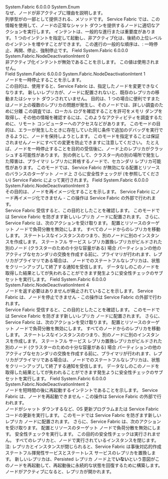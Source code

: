 <Type Name="NodeDeactivationIntent" FullName="System.Fabric.NodeDeactivationIntent">
  <TypeSignature Language="C#" Value="public enum NodeDeactivationIntent" />
  <TypeSignature Language="ILAsm" Value=".class public auto ansi sealed NodeDeactivationIntent extends System.Enum" />
  <TypeSignature Language="DocId" Value="T:System.Fabric.NodeDeactivationIntent" />
  <TypeSignature Language="VB.NET" Value="Public Enum NodeDeactivationIntent" />
  <TypeSignature Language="F#" Value="type NodeDeactivationIntent = " />
  <AssemblyInfo>
    <AssemblyName>System.Fabric</AssemblyName>
    <AssemblyVersion>6.0.0.0</AssemblyVersion>
  </AssemblyInfo>
  <Base>
    <BaseTypeName>System.Enum</BaseTypeName>
  </Base>
  <Docs>
    <summary>
      <para>なぜ、ノードが非アクティブに理由を説明します。</para>
    </summary>
    <remarks>
      <para>
                <see cref="T:System.Fabric.NodeDeactivationIntent" />列挙型がの一部として提供される、<see cref="M:System.Fabric.FabricClient.ClusterManagementClient.DeactivateNodeAsync(System.String,System.Fabric.NodeDeactivationIntent)" />メソッドです。 </para>
      <para>
                Service Fabric では、この情報を使用して、ノードの正常なシャット ダウンを提供するノードに適切なアクションを実行します。 インテントは、一般的な進行または重要度があります。 </para>
      <para>
                1 つのインテントを指定して起動し、非アクティブ化は、後続の上位レベルのインテントを増やすことができます。 この進行の一般的な順序は、: 一時停止、再開、停止、強制停止です。</para>
    </remarks>
  </Docs>
  <Members>
    <Member MemberName="Invalid">
      <MemberSignature Language="C#" Value="Invalid" />
      <MemberSignature Language="ILAsm" Value=".field public static literal valuetype System.Fabric.NodeDeactivationIntent Invalid = int32(0)" />
      <MemberSignature Language="DocId" Value="F:System.Fabric.NodeDeactivationIntent.Invalid" />
      <MemberSignature Language="VB.NET" Value="Invalid" />
      <MemberSignature Language="F#" Value="Invalid = 0" Usage="System.Fabric.NodeDeactivationIntent.Invalid" />
      <MemberType>Field</MemberType>
      <AssemblyInfo>
        <AssemblyName>System.Fabric</AssemblyName>
        <AssemblyVersion>6.0.0.0</AssemblyVersion>
      </AssemblyInfo>
      <ReturnValue>
        <ReturnType>System.Fabric.NodeDeactivationIntent</ReturnType>
      </ReturnValue>
      <MemberValue>0</MemberValue>
      <Docs>
        <summary>
          <para>非アクティブ化インテントが無効であることを示します。 この値は使用されません。</para>
        </summary>
      </Docs>
    </Member>
    <Member MemberName="Pause">
      <MemberSignature Language="C#" Value="Pause" />
      <MemberSignature Language="ILAsm" Value=".field public static literal valuetype System.Fabric.NodeDeactivationIntent Pause = int32(1)" />
      <MemberSignature Language="DocId" Value="F:System.Fabric.NodeDeactivationIntent.Pause" />
      <MemberSignature Language="VB.NET" Value="Pause" />
      <MemberSignature Language="F#" Value="Pause = 1" Usage="System.Fabric.NodeDeactivationIntent.Pause" />
      <MemberType>Field</MemberType>
      <AssemblyInfo>
        <AssemblyName>System.Fabric</AssemblyName>
        <AssemblyVersion>6.0.0.0</AssemblyVersion>
      </AssemblyInfo>
      <ReturnValue>
        <ReturnType>System.Fabric.NodeDeactivationIntent</ReturnType>
      </ReturnValue>
      <MemberValue>1</MemberValue>
      <Docs>
        <summary>
          <para>ノードを一時停止することを示します。 </para>
        </summary>
        <remarks>
          <para>
                この目的は、使用すると、Service Fabric は、指定したノードを変更できなくなります。 新しいレプリカが、ノードに配置されないと、既存のレプリカの移動またはシャット ダウンされていません。</para>
          <para>
                <see cref="F:System.Fabric.NodeDeactivationIntent.Pause" />目的は、1 つの場合に便利ですまたはノード上の複数のレプリカの問題が発生し、そのノードでは、詳しい調査のために分離</para>
          <para> 
                この調査では、ローカル ログを確認することを許可をメモリ ダンプを取得し、その他の情報を確認するには、このようなアクティビティを調査するために、リモート コンピューターへのアクセスなどがあります。 </para>
          <para>
                このモードの目的は、エラーが発生したときに存在していた同じ条件で追加のデバッグを実行できるように、ノードを保持しようとします。</para>
          <para>
                このモードを指定することは保証されませんノードにすべての変更を防止できますに注意してください。 </para>
          <para>
                たとえば、ノードを一時停止することを目的の受信後に、ノード上のレプリカがクラッシュする可能性があります。 </para>
          <para>
                別の例として、クラスター内の別の場所で発生した障害は、プライマリ レプリカに昇格するノードで、セカンダリ レプリカ可能性があります。</para>
          <para>
                このモードでは、Service Fabric が無効になる配置とリソースのバランスのターゲット ノード上</para>
          <para>
                さらに安全性チェックが (を参照してください<see cref="T:System.Fabric.SafetyCheckKind" />) Service Fabric によって実行されます。</para>
        </remarks>
      </Docs>
    </Member>
    <Member MemberName="RemoveData">
      <MemberSignature Language="C#" Value="RemoveData" />
      <MemberSignature Language="ILAsm" Value=".field public static literal valuetype System.Fabric.NodeDeactivationIntent RemoveData = int32(3)" />
      <MemberSignature Language="DocId" Value="F:System.Fabric.NodeDeactivationIntent.RemoveData" />
      <MemberSignature Language="VB.NET" Value="RemoveData" />
      <MemberSignature Language="F#" Value="RemoveData = 3" Usage="System.Fabric.NodeDeactivationIntent.RemoveData" />
      <MemberType>Field</MemberType>
      <AssemblyInfo>
        <AssemblyName>System.Fabric</AssemblyName>
        <AssemblyVersion>6.0.0.0</AssemblyVersion>
      </AssemblyInfo>
      <ReturnValue>
        <ReturnType>System.Fabric.NodeDeactivationIntent</ReturnType>
      </ReturnValue>
      <MemberValue>3</MemberValue>
      <Docs>
        <summary>
          <para>その目的は、ノードを再イメージ化することを示します。 Service Fabric にノード再イメージ化できません - この操作は Service Fabric の外部で行われます。</para>
        </summary>
        <remarks>
          <para>
                Service Fabric 受信すると、この目的としたことを確認します。 </para>
          <para>
                このモードでは Service Fabric を防ぎます新しいレプリカ ノードに配置されます。 さらに、Service Fabric は、次のアクションを受け取ります。 </para>
          <para>
                配置とリソースのターゲット ノードで負荷分散を無効にします。</para>
          <para>
                すべてのノードからのレプリカを移動します。 </para>
          <para>
                ステートレスなインスタンスのつまり、別のノードに別のインスタンスを作成します。</para>
          <para>
                ステートフル サービス レプリカ置換レプリカがビルドされた別のノード (クラスターのための十分な容量がある) 場合</para>
          <para>
                パーティションの他のアクティブなセカンダリの交換を作成する前に、プライマリが行われます、レプリカがプライマリである場合は、</para>
          <para>
                ノードでのステートフルなレプリカは、状態をクリーンアップして終了する通知を受信します。</para>
          <para>
                データなしのこのノードを取得した結果としてが失われることができます発生ように安全性チェックのサブセットを実行します。</para>
        </remarks>
      </Docs>
    </Member>
    <Member MemberName="RemoveNode">
      <MemberSignature Language="C#" Value="RemoveNode" />
      <MemberSignature Language="ILAsm" Value=".field public static literal valuetype System.Fabric.NodeDeactivationIntent RemoveNode = int32(4)" />
      <MemberSignature Language="DocId" Value="F:System.Fabric.NodeDeactivationIntent.RemoveNode" />
      <MemberSignature Language="VB.NET" Value="RemoveNode" />
      <MemberSignature Language="F#" Value="RemoveNode = 4" Usage="System.Fabric.NodeDeactivationIntent.RemoveNode" />
      <MemberType>Field</MemberType>
      <AssemblyInfo>
        <AssemblyName>System.Fabric</AssemblyName>
        <AssemblyVersion>6.0.0.0</AssemblyVersion>
      </AssemblyInfo>
      <ReturnValue>
        <ReturnType>System.Fabric.NodeDeactivationIntent</ReturnType>
      </ReturnValue>
      <MemberValue>4</MemberValue>
      <Docs>
        <summary>
          <para>ノードを返す必要はありませんが廃止されていることを示します。 Service Fabric は、ノードを停止できません - この操作は Service Fabric の外部で行われます。</para>
        </summary>
        <remarks>
          <para>
                Service Fabric 受信すると、この目的としたことを確認します。 </para>
          <para>
                このモードでは Service Fabric を防ぎます新しいレプリカ ノードに配置されます。 さらに、Service Fabric は、次のアクションを受け取ります。 </para>
          <para>
                配置とリソースのターゲット ノードで負荷分散を無効にします。</para>
          <para>
                すべてのノードからのレプリカを移動します。 </para>
          <para>
                ステートレスなインスタンスのつまり、別のノードに別のインスタンスを作成します。</para>
          <para>
                ステートフル サービス レプリカ置換レプリカがビルドされた別のノード (クラスターのための十分な容量がある) 場合</para>
          <para>
                パーティションの他のアクティブなセカンダリの交換を作成する前に、プライマリが行われます、レプリカがプライマリである場合は、</para>
          <para>
                ノードでのステートフルなレプリカは、状態をクリーンアップして終了する通知を受信します。</para>
          <para>
                データなしのこのノードを取得した結果としてが失われることができます発生ように安全性チェックのサブセットを実行します。</para>
        </remarks>
      </Docs>
    </Member>
    <Member MemberName="Restart">
      <MemberSignature Language="C#" Value="Restart" />
      <MemberSignature Language="ILAsm" Value=".field public static literal valuetype System.Fabric.NodeDeactivationIntent Restart = int32(2)" />
      <MemberSignature Language="DocId" Value="F:System.Fabric.NodeDeactivationIntent.Restart" />
      <MemberSignature Language="VB.NET" Value="Restart" />
      <MemberSignature Language="F#" Value="Restart = 2" Usage="System.Fabric.NodeDeactivationIntent.Restart" />
      <MemberType>Field</MemberType>
      <AssemblyInfo>
        <AssemblyName>System.Fabric</AssemblyName>
        <AssemblyVersion>6.0.0.0</AssemblyVersion>
      </AssemblyInfo>
      <ReturnValue>
        <ReturnType>System.Fabric.NodeDeactivationIntent</ReturnType>
      </ReturnValue>
      <MemberValue>2</MemberValue>
      <Docs>
        <summary>
          <para>ノードを短時間の後に再起動するインテントであることを示します。 Service Fabric は、ノードを再起動できません - この操作は Service Fabric の外部で行われます。</para>
        </summary>
        <remarks>
          <para>
                ノードがシャット ダウンするなど、OS 更新プログラムまたは Service Fabric コードの更新を実行します。 </para>
          <para>
                このモードでは Service Fabric を防ぎます新しいレプリカ ノードに配置されます。 さらに、Service Fabric は、次のアクションを受け取ります。 </para>
          <para>
                配置とリソースのターゲット ノードで負荷分散を無効にします。</para>
          <para>
                安全性チェックを実行します。 <see cref="F:System.Fabric.SafetyCheckKind.WaitForPrimaryPlacement" />この目的の安全性チェックは実行されません。 </para>
          <para>
                すべてのレプリカと、ノードで実行されているインスタンスを閉じます。</para>
          <para>
                注: レプリカとインスタンスが閉じられると、Service Fabric は事後対応的作成ステートフル揮発性サービスとステートレス サービスのレプリカを置換します。 </para>
          <para>
                新しいレプリカは、Persisted レプリカ ノード上で<b>いない</b>という意図がこのノードを再起動して、再起動後に永続的な状態を回復するために構築します。 ノードがアクティブになると、レプリカが開かれます。</para>
        </remarks>
      </Docs>
    </Member>
  </Members>
</Type>